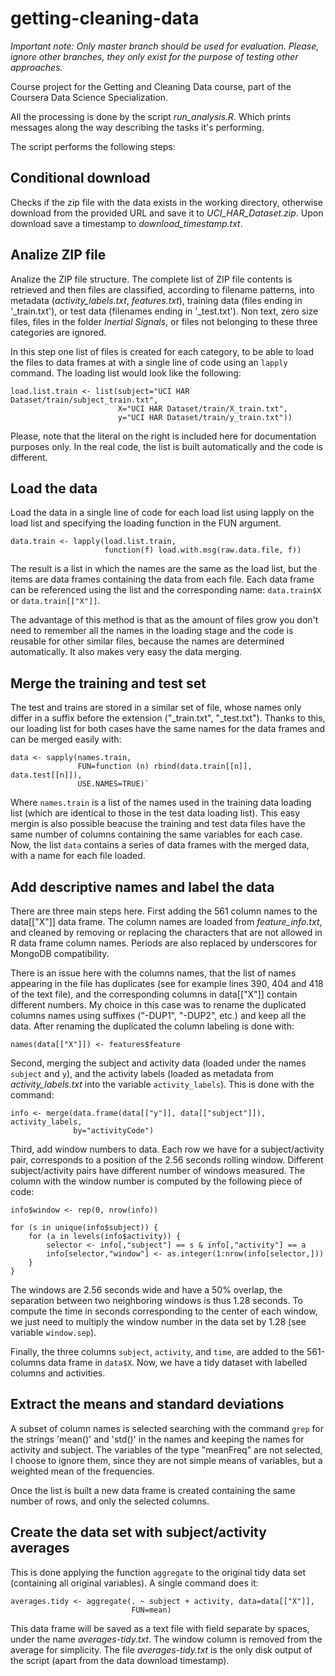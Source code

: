 getting-cleaning-data
=====================

*Important note: Only master branch should be used for evaluation. Please,
ignore other branches, they only exist for the purpose of testing other
approaches.*

Course project for the Getting and Cleaning Data course, part of the Coursera 
Data Science Specialization.

All the processing is done by the script *run_analysis.R*. Which prints messages
along the way describing the tasks it's performing.

The script performs the following steps:

Conditional download
--------------------

Checks if the zip file with the data exists in the working directory, otherwise 
download from the provided URL and save it to *UCI_HAR_Dataset.zip*. Upon 
download save a timestamp to *download_timestamp.txt*.

Analize ZIP file
----------------

Analize the ZIP file structure. The complete list of ZIP file contents is 
retrieved and then files are classified, according to filename patterns, into
 metadata (*activity_labels.txt*, *features.txt*), training data (files ending 
in '_train.txt'), or test data (filenames ending in '_test.txt'). Non text, 
zero size files, files in the folder *Inertial Signals*, or files not 
belonging to these three categories are ignored.

In this step one list of files is created for each category, to be able to load 
the files to data frames at with a single line of code using an `lapply` 
command. The loading list would look like the following:

```
load.list.train <- list(subject="UCI HAR Dataset/train/subject_train.txt", 
                        X="UCI HAR Dataset/train/X_train.txt", 
                        y="UCI HAR Dataset/train/y_train.txt"))
```

Please, note that the literal on the right is included here for documentation 
purposes only. In the real code, the list is built automatically and the code is
different.

Load the data
-------------

Load the data in a single line of code for each load list using lapply on the
load list and specifying the loading function in the FUN argument.

```
data.train <- lapply(load.list.train, 
                     function(f) load.with.msg(raw.data.file, f))
```

The result is a list in which the names are the same as the load list, but the 
items are data frames containing the data from each file. Each data frame can 
be referenced using the list and the corresponding name: `data.train$X` or 
`data.train[["X"]]`.

The advantage of this method is that as the amount of files grow you don't need
to remember all the names in the loading stage and the code is reusable for
other similar files, because the names are determined automatically. It also
makes very easy the data merging.

Merge the training and test set
-------------------------------

The test and trains are stored in a similar set of file, whose names only differ
in a suffix before the extension ("_train.txt", "_test.txt"). Thanks to this,
our loading list for both cases have the same names for the data frames and can
be merged easily with:

```
data <- sapply(names.train, 
               FUN=function (n) rbind(data.train[[n]], data.test[[n]]),
               USE.NAMES=TRUE)`
```

Where `names.train` is a list of the names used in the training data loading
list (which are identical to those in the test data loading list). This easy
mergin is also possible beacuse the training and test data files have the same
number of columns containing the same variables for each case. Now, the list
`data` contains a series of data frames with the merged data, with a name for
each file loaded.

Add descriptive names and label the data
----------------------------------------

There are three main steps here. First adding the 561 column names to 
the data[["X"]] data frame. The column names are loaded from 
*feature_info.txt*, and cleaned by removing or replacing the characters that are
not allowed in R data frame column names. Periods are also replaced by
underscores for MongoDB compatibility.

There is an issue here with the columns names, that the list of names appearing 
in the file has duplicates (see for example lines 390, 404 and 418 of the text 
file), and the corresponding columns in data[["X"]] contain different numbers. 
My choice in this case was to rename the duplicated columns names using 
suffixes ("-DUP1", "-DUP2", etc.) and keep all the data. After renaming the 
duplicated the column labeling is done with:

```
names(data[["X"]]) <- features$feature
```

Second, merging the subject and activity data (loaded under the names `subject` 
and `y`), and the activity labels (loaded as metadata from *activity_labels.txt*
 into the variable `activity_labels`). This is done with the command:

```
info <- merge(data.frame(data[["y"]], data[["subject"]]), activity_labels, 
              by="activityCode")
```

Third, add window numbers to data. Each row we have for a subject/activity 
pair, corresponds to a position of the 2.56 seconds rolling window. Different
subject/activity pairs have different number of windows measured. The column
with the window number is computed by the following piece of code:

```
info$window <- rep(0, nrow(info))

for (s in unique(info$subject)) {
    for (a in levels(info$activity)) {
        selector <- info[,"subject"] == s & info[,"activity"] == a
        info[selector,"window"] <- as.integer(1:nrow(info[selector,]))
    }
}
```

The windows are 2.56 seconds wide and have a 50% overlap, the separation 
between two neighboring windows is thus 1.28 seconds. To compute the time
in seconds corresponding to the center of each window, we just need to multiply 
the window number in the data set by 1.28 (see variable `window.sep`).

Finally, the three columns `subject`, `activity`, and `time`, are added to the 
561-columns data frame in `data$X`. Now, we have a tidy dataset with labelled 
columns and activities.

Extract the means and standard deviations
-----------------------------------------

A subset of column names is selected searching with the command `grep` for the
strings 'mean()' and 'std()' in the names and keeping the names for activity and
subject. The variables of the type "meanFreq" are not selected, I choose to 
ignore them, since they are not simple means of variables, but a weighted mean 
of the frequencies.

Once the list is built a new data frame is created containing the same number of
rows, and only the selected columns.

Create the data set with subject/activity averages
--------------------------------------------------

This is done applying the function `aggregate` to the original tidy data set 
(containing all original variables). A single command does it:

```
averages.tidy <- aggregate(. ~ subject + activity, data=data[["X"]], 
                           FUN=mean)
```

This data frame will be saved as a text file with field separate by spaces,
under the name *averages-tidy.txt*. The window column is removed from the 
average for simplicity. The file *averages-tidy.txt* is the only disk output of 
the script (apart from the data download timestamp).

